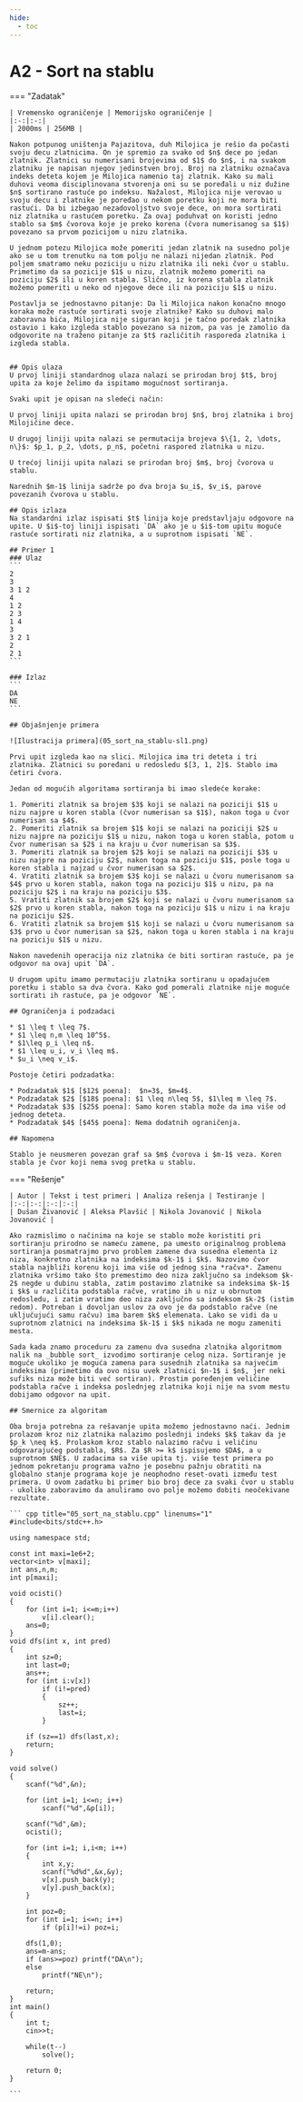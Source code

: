 ```yaml
---
hide:
  - toc
---
```


# A2 - Sort na stablu

=== "Zadatak"
	
	| Vremensko ograničenje | Memorijsko ograničenje |
	|:-:|:-:|
	| 2000ms | 256MB |
	
	Nakon potpunog uništenja Pajazitova, duh Milojica je rešio da počasti svoju decu zlatnicima. On je spremio za svako od $n$ dece po jedan zlatnik. Zlatnici su numerisani brojevima od $1$ do $n$, i na svakom zlatniku je napisan njegov jedinstven broj. Broj na zlatniku označava indeks deteta kojem je Milojica namenio taj zlatnik. Kako su mali duhovi veoma disciplinovana stvorenja oni su se poređali u niz dužine $n$ sortirano rastuće po indeksu. Nažalost, Milojica nije verovao u svoju decu i zlatnike je poređao u nekom poretku koji ne mora biti rastući. Da bi izbegao nezadovoljstvo svoje dece, on mora sortirati niz zlatnika u rastućem poretku. Za ovaj poduhvat on koristi jedno stablo sa $m$ čvorova koje je preko korena (čvora numerisanog sa $1$) povezano sa prvom pozicijom u nizu zlatnika.
	
	U jednom potezu Milojica može pomeriti jedan zlatnik na susedno polje ako se u tom trenutku na tom polju ne nalazi nijedan zlatnik. Pod poljem smatramo neku poziciju u nizu zlatnika ili neki čvor u stablu. Primetimo da sa pozicije $1$ u nizu, zlatnik možemo pomeriti na poziciju $2$ ili u koren stabla. Slično, iz korena stabla zlatnik možemo pomeriti u neko od njegove dece ili na poziciju $1$ u nizu.
	
	Postavlja se jednostavno pitanje: Da li Milojica nakon konačno mnogo koraka može rastuće sortirati svoje zlatnike? Kako su duhovi malo zaboravna bića, Milojica nije siguran koji je tačno poredak zlatnika ostavio i kako izgleda stablo povezano sa nizom, pa vas je zamolio da odgovorite na traženo pitanje za $t$ različitih rasporeda zlatnika i izgleda stabla.
	
	
	## Opis ulaza
	U prvoj liniji standardnog ulaza nalazi se prirodan broj $t$, broj upita za koje želimo da ispitamo mogućnost sortiranja.
	 
	Svaki upit je opisan na sledeći način:
	
	U prvoj liniji upita nalazi se prirodan broj $n$, broj zlatnika i broj Milojičine dece.
	
	U drugoj liniji upita nalazi se permutacija brojeva $\{1, 2, \dots, n\}$: $p_1, p_2, \dots, p_n$, početni raspored zlatnika u nizu.
	
	U trećoj liniji upita nalazi se prirodan broj $m$, broj čvorova u stablu.
	
	Narednih $m-1$ linija sadrže po dva broja $u_i$, $v_i$, parove povezanih čvorova u stablu.  
	
	## Opis izlaza
	Na standardni izlaz ispisati $t$ linija koje predstavljaju odgovore na upite. U $i$-toj liniji ispisati `DA` ako je u $i$-tom upitu moguće rastuće sortirati niz zlatnika, a u suprotnom ispisati `NE`.
	
	## Primer 1
	### Ulaz
	```
	2
	3
	3 1 2
	4
	1 2
	2 3
	1 4
	3
	3 2 1
	2
	2 1
	```
	
	### Izlaz
	```
	DA
	NE
	```
	
	## Objašnjenje primera
	
	![Ilustracija primera](05_sort_na_stablu-sl1.png)
	
	Prvi upit izgleda kao na slici. Milojica ima tri deteta i tri zlatnika. Zlatnici su poređani u redosledu $[3, 1, 2]$. Stablo ima četiri čvora. 
	
	Jedan od mogućih algoritama sortiranja bi imao sledeće korake:
	
	1. Pomeriti zlatnik sa brojem $3$ koji se nalazi na poziciji $1$ u nizu najpre u koren stabla (čvor numerisan sa $1$), nakon toga u čvor numerisan sa $4$.
	2. Pomeriti zlatnik sa brojem $1$ koji se nalazi na poziciji $2$ u nizu najpre na poziciju $1$ u nizu, nakon toga u koren stabla, potom u čvor numerisan sa $2$ i na kraju u čvor numerisan sa $3$.
	3. Pomeriti zlatnik sa brojem $2$ koji se nalazi na poziciji $3$ u nizu najpre na poziciju $2$, nakon toga na poziciju $1$, posle toga u koren stabla i najzad u čvor numerisan sa $2$.
	4. Vratiti zlatnik sa brojem $3$ koji se nalazi u čvoru numerisanom sa $4$ prvo u koren stabla, nakon toga na poziciju $1$ u nizu, pa na poziciju $2$ i na kraju na poziciju $3$.
	5. Vratiti zlatnik sa brojem $2$ koji se nalazi u čvoru numerisanom sa $2$ prvo u koren stabla, nakon toga na poziciju $1$ u nizu i na kraju na poziciju $2$.
	6. Vratiti zlatnik sa brojem $1$ koji se nalazi u čvoru numerisanom sa $3$ prvo u čvor numerisan sa $2$, nakon toga u koren stabla i na kraju na poziciju $1$ u nizu.
	
	Nakon navedenih operacija niz zlatnika će biti sortiran rastuće, pa je odgovor na ovaj upit `DA`.
	
	U drugom upitu imamo permutaciju zlatnika sortiranu u opadajućem poretku i stablo sa dva čvora. Kako god pomerali zlatnike nije moguće sortirati ih rastuće, pa je odgovor `NE`.
	
	## Ograničenja i podzadaci
	
	* $1 \leq t \leq 7$.
	* $1 \leq n,m \leq 10^5$.
	* $1\leq p_i \leq n$.
	* $1 \leq u_i, v_i \leq m$.
	* $u_i \neq v_i$.
	
	Postoje četiri podzadatka:
	
	* Podzadatak $1$ [$12$ poena]:  $n=3$, $m=4$.
	* Podzadatak $2$ [$18$ poena]: $1 \leq n\leq 5$, $1\leq m \leq 7$.
	* Podzadatak $3$ [$25$ poena]: Samo koren stabla može da ima više od jednog deteta.
	* Podzadatak $4$ [$45$ poena]: Nema dodatnih ograničenja.
	
	## Napomena
	
	Stablo je neusmeren povezan graf sa $m$ čvorova i $m-1$ veza. Koren stabla je čvor koji nema svog pretka u stablu.
	
=== "Rešenje"
	
	| Autor | Tekst i test primeri | Analiza rеšenja | Testiranje |
	|:-:|:-:|:-:|:-:|
	| Dušan Živanović | Aleksa Plavšić | Nikola Jovanović | Nikola Jovanović |
	
	Ako razmislimo o načinima na koje se stablo može koristiti pri sortiranju prirodno se nameću zamene, pa umesto originalnog problema sortiranja posmatrajmo prvo problem zamene dva susedna elementa iz niza, konkretno zlatnika na indeksima $k-1$ i $k$. Nazovimo čvor stabla najbliži korenu koji ima više od jednog sina *račva*. Zamenu zlatnika vršimo tako što premestimo deo niza zaključno sa indeksom $k-2$ negde u dubinu stabla, zatim postavimo zlatnike sa indeksima $k-1$ i $k$ u različita podstabla račve, vratimo ih u niz u obrnutom redosledu, i zatim vratimo deo niza zaključno sa indeksom $k-2$ (istim redom). Potreban i dovoljan uslov za ovo je da podstablo račve (ne uključujući samu račvu) ima barem $k$ elemenata. Lako se vidi da u suprotnom zlatnici na indeksima $k-1$ i $k$ nikada ne mogu zameniti mesta.
	
	Sada kada znamo proceduru za zamenu dva susedna zlatnika algoritmom nalik na _bubble sort_ izvodimo sortiranje celog niza. Sortiranje je moguće ukoliko je moguća zamena para susednih zlatnika sa najvećim indeksima (primetimo da ovo nisu uvek zlatnici $n-1$ i $n$, jer neki sufiks niza može biti već sortiran). Prostim poređenjem veličine podstabla račve i indeksa poslednjeg zlatnika koji nije na svom mestu dobijamo odgovor na upit.
	
	## Smernice za algoritam
	
	Oba broja potrebna za rešavanje upita možemo jednostavno naći. Jednim prolazom kroz niz zlatnika nalazimo poslednji indeks $k$ takav da je $p_k \neq k$. Prolaskom kroz stablo nalazimo račvu i veličinu odgovarajućeg podstabla, $R$. Za $R >= k$ ispisujemo $DA$, a u suprotnom $NE$. U zadacima sa više upita tj. više test primera po jednom pokretanju programa važno je posebnu pažnju obratiti na globalno stanje programa koje je neophodno reset-ovati između test primera. U ovom zadatku bi primer bio broj dece za svaki čvor u stablu - ukoliko zaboravimo da anuliramo ovo polje možemo dobiti neočekivane rezultate.
	
	``` cpp title="05_sort_na_stablu.cpp" linenums="1"
	#include<bits/stdc++.h>
	
	using namespace std;
	
	const int maxi=1e6+2;
	vector<int> v[maxi];
	int ans,n,m;
	int p[maxi];
	
	void ocisti()
	{
	    for (int i=1; i<=m;i++)
	        v[i].clear();
	    ans=0;
	}
	void dfs(int x, int pred)
	{
	    int sz=0;
	    int last=0;
	    ans++;
	    for (int i:v[x])
	        if (i!=pred)
	        {
	            sz++;
	            last=i;
	        }
	
	    if (sz==1) dfs(last,x);
	    return;
	}
	
	void solve()
	{
	    scanf("%d",&n);
	
	    for (int i=1; i<=n; i++)
	        scanf("%d",&p[i]);
	
	    scanf("%d",&m);
	    ocisti();
	    
	    for (int i=1; i,i<m; i++)
	    {
	        int x,y;
	        scanf("%d%d",&x,&y);
	        v[x].push_back(y);
	        v[y].push_back(x);
	    }
	
	    int poz=0;
	    for (int i=1; i<=n; i++)
	        if (p[i]!=i) poz=i;
	
	    dfs(1,0);
	    ans=m-ans;
	    if (ans>=poz) printf("DA\n");
	    else
	        printf("NE\n");
	
	    return;
	}
	int main()
	{
	    int t;
	    cin>>t;
	
	    while(t--)
	        solve();
	
	    return 0;
	}

	```
